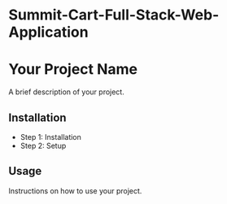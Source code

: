 # Summit-Cart-Full-Stack-Web-Application

# Your Project Name
A brief description of your project.

## Installation
- Step 1: Installation
- Step 2: Setup

## Usage
Instructions on how to use your project.
